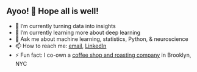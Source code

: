 ## Ayoo! 👋 Hope all is well! 

- 🔭 I’m currently turning data into insights
- 🌱 I’m currently learning more about deep learning
- 💬 Ask me about machine learning, statistics, Python, & neuroscience
- 📫 How to reach me: [email](migueldiazacevedo@gmail.com), [LinkedIn](www.linkedin.com/in/migueldiazacevedo)
- ⚡ Fun fact: I co-own a [coffee shop and roasting company](https://www.olascoffeeco.com/) in Brooklyn, NYC 


<!--
**migueldiazacevedo/migueldiazacevedo** is a ✨ _special_ ✨ repository because its `README.md` (this file) appears on your GitHub profile.

Here are some ideas to get you started:

- 🔭 I’m currently working on ...
- 🌱 I’m currently learning ...
- 👯 I’m looking to collaborate on ...
- 🤔 I’m looking for help with ...
- 💬 Ask me about ...
- 📫 How to reach me: ...
- 😄 Pronouns: ...
- ⚡ Fun fact: ...
-->
